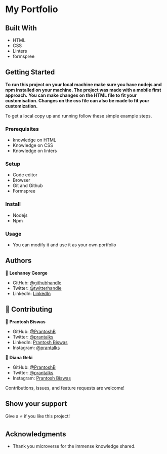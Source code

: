 # My Portfolio

## Built With

- HTML
- CSS
- Linters
- formspree

## Getting Started

**To run this project on your local machine make sure you have nodejs and npm installed on your machine. The project was made with a mobile first approach.**
**You can make changes on the HTML file to fit your customisation. Changes on the css file can also be made to fit your customization.**

To get a local copy up and running follow these simple example steps.

### Prerequisites

- knowledge on HTML
- Knowledge on CSS
- Knowledge on linters

### Setup

- Code editor
- Browser
- Git and Github
- Formspree

### Install

- Nodejs
- Npm

### Usage

- You can modify it and use it as your own portfolio

## Authors

👤 **Leehaney George**

- GitHub: [@githubhandle](https://github.com/leehaney254)
- Twitter: [@twitterhandle](https://twitter.com/Lee06785586)
- LinkedIn: [LinkedIn](https://www.linkedin.com/in/leehaney-george-0a4a51178/)

## 🤝 Contributing

👤 **Prantosh Biswas**

- GitHub: [@PrantoshB](https://github.com/PrantoshB)
- Twitter: [@prantalks](https://twitter.com/prantalks)
- LinkedIn: [Prantosh Biswas](https://linkedin.com/in/prantosh)
- Instagram: [@prantalks](https://instagram.com/prantalks)

👤 **Diana Geki**

- GitHub: [@PrantoshB](https://github.com/DianaBeki)
- Twitter: [@prantalks](https://github.com/DianaBeki#)
- Instagram: [Prantosh Biswas](https://github.com/DianaBeki#)

Contributions, issues, and feature requests are welcome!

## Show your support

Give a ⭐️ if you like this project!

## Acknowledgments

- Thank you microverse for the immense knowledge shared.
